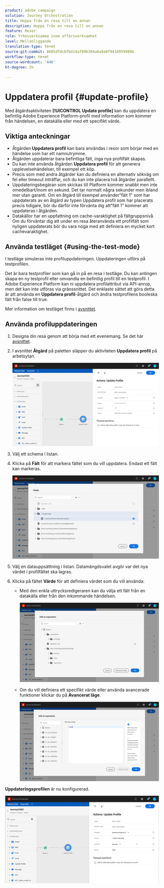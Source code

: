 ```yaml
---
product: adobe campaign
solution: Journey Orchestration
title: Hoppa från en resa till en annan
description: Hoppa från en resa till en annan
feature: Resor
role: Yrkesverksamma inom affärsverksamhet
level: Mellanliggande
translation-type: tm+mt
source-git-commit: 8685dfdcbfb414af89b304a6a9a0f9418959909b
workflow-type: tm+mt
source-wordcount: '446'
ht-degree: 3%

---
```



# Uppdatera profil {#update-profile}

Med åtgärdsaktiviteten **[!UICONTROL Update profile]** kan du uppdatera en befintlig Adobe Experience Platform-profil med information som kommer från händelsen, en datakälla eller med ett specifikt värde.

## Viktiga anteckningar

* Åtgärden **Uppdatera profil** kan bara användas i resor som börjar med en händelse som har ett namnutrymme.
* Åtgärden uppdaterar bara befintliga fält, inga nya profilfält skapas.
* Du kan inte använda åtgärden **Uppdatera profil** för att generera upplevelsehändelser, till exempel ett köp.
* Precis som med andra åtgärder kan du definiera en alternativ sökväg om fel eller timeout inträffar, och du kan inte placera två åtgärder parallellt.
* Uppdateringsbegäran som skickas till Platform kommer snabbt men inte omedelbart/inom en sekund. Det tar normalt några sekunder men ibland mer utan garanti. Om en åtgärd till exempel använder&quot;fält 1&quot; som har uppdaterats av en åtgärd av typen Uppdatera profil som har placerats precis tidigare, bör du därför inte förvänta dig att&quot;fält 1&quot; kommer att uppdateras i åtgärden.
* Datakällor har en uppfattning om cache-varaktighet på fältgruppsnivå. Om du förväntar dig att under en resa återanvända ett profilfält som nyligen uppdaterats bör du vara noga med att definiera en mycket kort cachevaraktighet.

## Använda testläget {#using-the-test-mode}

I testläge simuleras inte profiluppdateringen. Uppdateringen utförs på testprofilen.

Det är bara testprofiler som kan gå in på en resa i testläge. Du kan antingen skapa en ny testprofil eller omvandla en befintlig profil till en testprofil. I Adobe Experience Platform kan ni uppdatera profilattribut via API-anrop, men det kan inte utföras via gränssnittet. Det enklaste sättet att göra detta är att använda en **Uppdatera profil**-åtgärd och ändra testprofilens booleska fält från false till true.

Mer information om testläget finns i [avsnittet](../building-journeys/testing-the-journey.md).

## Använda profiluppdateringen

1. Designa din resa genom att börja med ett evenemang. Se det här [avsnittet](../building-journeys/journey.md).

1. I avsnittet **Åtgärd** på paletten släpper du aktiviteten **Uppdatera profil** på arbetsytan.

   ![](../assets/profileupdate0.png)

1. Välj ett schema i listan.

1. Klicka på **Fält** för att markera fältet som du vill uppdatera. Endast ett fält kan markeras.

   ![](../assets/profileupdate2.png)

1. Välj en datauppsättning i listan. Datamängdsvalet avgör var det nya värdet i profilfältet ska lagras.

1. Klicka på fältet **Värde** för att definiera värdet som du vill använda:

   * Med den enkla uttrycksredigeraren kan du välja ett fält från en datakälla eller från den inkommande händelsen.

      ![](../assets/profileupdate4.png)

   * Om du vill definiera ett specifikt värde eller använda avancerade funktioner klickar du på **Avancerat läge**.

      ![](../assets/profileupdate3.png)

**Uppdateringsprofilen** är nu konfigurerad.

![](../assets/profileupdate1.png)
